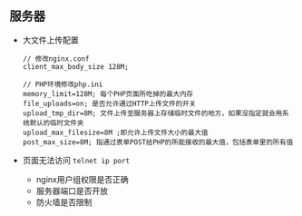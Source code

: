 ## 服务器
    
- 大文件上传配置
    ```
    // 修改nginx.conf
    client_max_body_size 128M; 
    
    // PHP环境修改php.ini
    memory_limit=128M; 每个PHP页面所吃掉的最大内存
    file_uploads=on; 是否允许通过HTTP上传文件的开关
    upload_tmp_dir=8M; 文件上传至服务器上存储临时文件的地方，如果没指定就会用系统默认的临时文件夹
    upload_max_filesize=8M ;即允许上传文件大小的最大值
    post_max_size=8M; 指通过表单POST给PHP的所能接收的最大值，包括表单里的所有值
    
    ```
    
- 页面无法访问 `telnet ip port`
    - nginx用户组权限是否正确
    - 服务器端口是否开放
    - 防火墙是否限制
